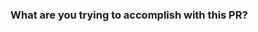 ### What are you trying to accomplish with this PR?

<!--
Explain what you are implementing.

Provide information that will be helpful for reviewing
this pull request. For example, what is the use case
for these changes?

Don't forget that for Ragel files, you should never edit the
.c files manually, but rather use Ragel to generate them.
-->
